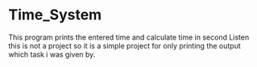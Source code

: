 # Time_System
This program prints the entered time and calculate time in second
Listen this is not a project so it is a simple project for only printing the output which task i was given by.
